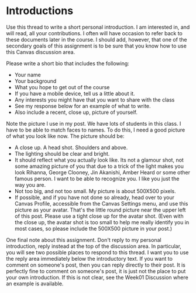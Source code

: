 # Introductions

Use this thread to write a short personal introduction. I am interested in, and will read, all your contributions. I often will have occasion to refer back to these documents later in the course. I should add, however, that one of the secondary goals of this assignment is to be sure that you know how to use this Canvas discussion area.

Please write a short bio that includes the following:

- Your name
- Your background
- What you hope to get out of the course
- If you have a mobile device, tell us a little about it.
- Any interests you might have that you want to share with the class
- See my response below for an example of what to write.
-  Also include a recent, close up, picture of yourself.

Note the picture I use in my post. We have lots of students in this class. I have to be able to match faces to names. To do this, I need a good picture of what you look like now. The picture should be:

- A close up. A head shot. Shoulders and above.
- The lighting should be clear and bright.
- It should reflect what you actually look like. Its not a glamour shot, not some amazing picture of you that due to a trick of the light makes you look Rihanna, George Clooney, Jin Akanishi, Amber Heard or some other famous person. I want to be able to recognize you. I like you just the way you are.
- Not too big, and not too small. My picture is about 500X500 pixels.
- If possible, and if you have not done so already, head over to your Canvas Profile, accessible from the Canvas Settings menu, and use this picture as your avatar. That's the little round picture near the upper left of this post. Please use a tight close up for the avatar shot. (Even with the close up, the avatar shot is too small to help me really identify you in most cases, so please include the 500X500 picture in your post.)

One final note about this assignment. Don't reply to my personal introduction, reply instead at the top of the discussion area. In particular, you will see two possible places to respond to this thread. I want you to use the reply area immediately below the introductory text. If you want to comment on someone's post, then you can reply directly to their post. It is perfectly fine to comment on someone's post, it is just not the place to put your own introduction. If this is not clear, see the Week01 Discussion where an example is available.

